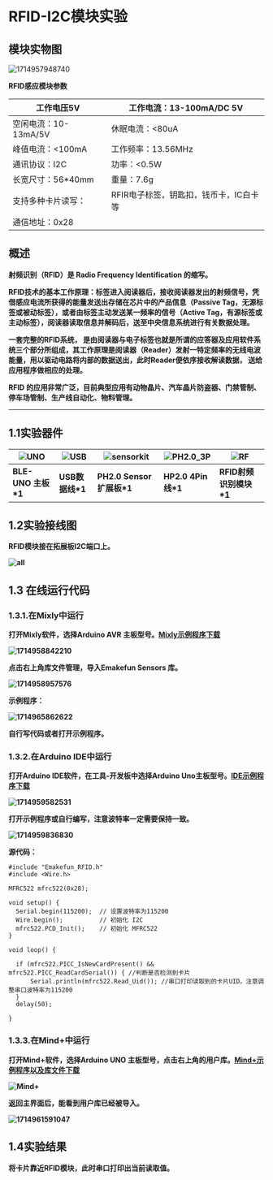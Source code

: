# RFID-I2C模块实验

## 模块实物图

![1714957948740](RFID-I2C/1714957948740.png)

**RFID感应模块参数**

| 工作电压5V       | 工作电流：13-100mA/DC 5V               |
| -------------------- | -------------------------------------- |
| 空闲电流：10-13mA/5V | 休眠电流：<80uA                        |
| 峰值电流：<100mA     | 工作频率：13.56MHz                     |
| 通讯协议：I2C        | 功率：<0.5W                            |
| 长宽尺寸：56*40mm    | 重量：7.6g                             |
| 支持多种卡片读写：   | RFIR电子标签，钥匙扣，钱币卡，IC白卡等 |
| 通信地址：0x28       |                                        |

## **概述**

**射频识别（RFID）是 Radio Frequency Identification 的缩写。**

**RFID技术的基本工作原理：标签进入阅读器后，接收阅读器发出的射频信号，凭借感应电流所获得的能量发送出存储在芯片中的产品信息（Passive Tag，无源标签或被动标签），或者由标签主动发送某一频率的信号（Active Tag，有源标签或主动标签），阅读器读取信息并解码后，送至中央信息系统进行有关数据处理。**

**一套完整的RFID系统， 是由阅读器与电子标签也就是所谓的应答器及应用软件系统三个部分所组成，其工作原理是阅读器（Reader）发射一特定频率的无线电波能量，用以驱动电路将内部的数据送出，此时Reader便依序接收解读数据， 送给应用程序做相应的处理。**

**RFID 的应用非常广泛，目前典型应用有动物晶片、汽车晶片防盗器、门禁管制、停车场管制、生产线自动化、物料管理。**

****



## **1.1实验器件**

| **![UNO](RFID-I2C/UNO.png)** | **![USB](RFID-I2C/USB.jpg)** | **![sensorkit](RFID-I2C/sensorkit.png)** | **![PH2.0_3P](RFID-I2C/PH2.0_3P.png)** | **![RF](RFID-I2C/RF.png)** |
| ---------------------------- | ---------------------------- | ---------------------------------------- | -------------------------------------- | -------------------------- |
| **BLE-UNO 主板*1**           | **USB数据线*1**              | **PH2.0 Sensor 扩展板*1**                | **HP2.0 4Pin线*1**                     | **RFID射频识别模块*1**     |

## **1.2实验接线图**

**RFID模块接在拓展板I2C端口上。**

**![all](RFID-I2C/all.png)**

## **1.3 在线运行代码**

### **1.3.1.在Mixly中运行**

**打开Mixly软件，选择Arduino AVR 主板型号。[Mixly示例程序下载](./RFID-I2C/Milxy/FRID-I2C.zip)**

**![1714958842210](RFID-I2C/1714958842210.png)**

**点击右上角库文件管理，导入Emakefun Sensors 库。**

**![1714958957576](RFID-I2C/1714958957576.png)**

**示例程序：**

**![1714965862622](RFID-I2C/1714965862622.png)**

**自行写代码或者打开示例程序。**

### **1.3.2.在Arduino IDE中运行**

**打开Arduino IDE软件，在工具-开发板中选择Arduino Uno主板型号。[IDE示例程序下载](./RFID-I2C/Arduino/RFID_test.zip)**

**![1714959582531](RFID-I2C/1714959582531.png)**

**打开示例程序或自行编写，注意波特率一定需要保持一致。**

**![1714959836830](RFID-I2C/IDE.png)**

**源代码：**

```
#include "Emakefun_RFID.h"
#include <Wire.h>

MFRC522 mfrc522(0x28);

void setup() {
  Serial.begin(115200);  // 设置波特率为115200
  Wire.begin();          // 初始化 I2C
  mfrc522.PCD_Init();    // 初始化 MFRC522
}

void loop() {
  
  if (mfrc522.PICC_IsNewCardPresent() && mfrc522.PICC_ReadCardSerial()) { //判断是否检测到卡片
      Serial.println(mfrc522.Read_Uid()); //串口打印读取到的卡片UID，注意调整串口波特率为115200
  }
  delay(50);
  
}
```
### **1.3.3.在Mind+中运行**

**打开Mind+软件，选择Arduino UNO 主板型号，点击右上角的用户库。[Mind+示例程序以及库文件下载](./RFID-I2C/Mind+/Mind+.zip)**

**![Mind+](RFID-I2C/Mind+.gif)**

**返回主界面后，能看到用户库已经被导入。**

**![1714961591047](RFID-I2C/1714961591047.png)**

## **1.4实验结果**

**将卡片靠近RFID模块，此时串口打印出当前读取值。**
